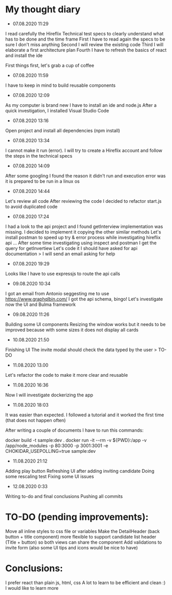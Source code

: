 # My thought diary

- 07.08.2020 11:29

I read carefully the Hireflix Technical test specs to clearly understand what has to be done and the time frame
First I have to read again the specs to be sure I don't miss anything
Second I will review the existing code
Third I will elaborate a first architecture plan
Fourth I have to refresh the basics of react and install the ide

First things first, let's grab a cup of coffee

- 07.08.2020 11:59

I have to keep in mind to build reusable components

- 07.08.2020 12:09

As my computer is brand new I have to install an ide and node.js
After a quick investigation, I installed Visual Studio Code

- 07.08.2020 13:16

Open project and install all dependencies (npm install)

- 07.08.2020 13:34

I cannot make it run (error). I will try to create a Hireflix account and follow the steps in the technical specs

- 07.08.2020 14:09

After some googling I found the reason it didn't run and execution error was it is prepared to be run in a linux os

- 07.08.2020 14:44

Let's review all code
After reviewing the code I decided to refactor start.js to avoid duplicated code

- 07.08.2020 17:24

I had a look to the api project and I found getInterview implementation was missing. I decided to implement it copying the other similar methods
Let's install postman to speed up try & error process while investigating hireflix api ...
After some time investigating using inspect and postman I get the query for getInvertiew
Let's code it
I should have asked for api documentation > I will send an email asking for help

- 07.08.2020 19:29

Looks like I have to use expressjs to route the api calls

- 09.08.2020 10:34

I got an email from Antonio seggesting me to use https://www.graphqlbin.com/
I got the api schema, bingo!
Let's investigate now the UI and Bulma framework

- 09.08.2020 11:26

Building some UI components
Resizing the window works but it needs to be improved because with some sizes it does not display all cards

- 10.08.2020 21.50

Finishing UI
The invite modal should check the data typed by the user > TO-DO

- 11.08.2020 13.00

Let's refactor the code to make it more clear and reusable

- 11.08.2020 16:36

Now I will investigate dockerizing the app

- 11.08.2020 18:03

It was easier than expected. I followed a tutorial and it worked the first time (that does not happen often)

After writing a couple of documents I have to run this commands:

docker build -t sample:dev .
docker run -it --rm -v ${PWD}:/app -v /app/node_modules -p 80:3000 -p 3001:3001 -e CHOKIDAR_USEPOLLING=true sample:dev

- 11.08.2020 21:12

Adding play button
Refreshing UI after adding inviting candidate
Doing some rescaling test
Fixing some UI issues

- 12.08.2020 0:33

Writing to-do and final conclusions
Pushing all commits

# TO-DO (pending improvements):

Move all inline styles to css file or variables
Make the DetailHeader (back button + title component) more flexible to support candidate list header (Title + button) so both views can share the component
Add validations to invite form (also some UI tips and icons would be nice to have)

# Conclusions:

I prefer react than plain js, html, css
A lot to learn to be efficient and clean :) I would like to learn more

